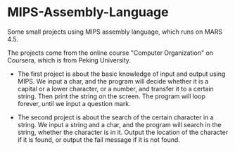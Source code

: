 # MIPS-Assembly-Language
Some small projects using MIPS assembly language, which runs on MARS 4.5.

The projects come from the online course "Computer Organization" on Coursera, which is from Peking University.

- The first project is about the basic knowledge of input and output using MIPS. We input a char, and the program will decide whether it is a capital or a lower character, or a number, and transfer it to a certain string. Then print the string on the screen. The program will loop forever, until we input a question mark.

- The second project is about the search of the certain character in a string. We input a string and a char, and the program will search in the string, whether the character is in it. Output the location of the character if it is found, or output the fail message if it is not found.
